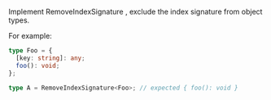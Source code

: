 Implement RemoveIndexSignature<T> , exclude the index signature from object types.

For example:

```typescript
type Foo = {
  [key: string]: any;
  foo(): void;
};

type A = RemoveIndexSignature<Foo>; // expected { foo(): void }
```
